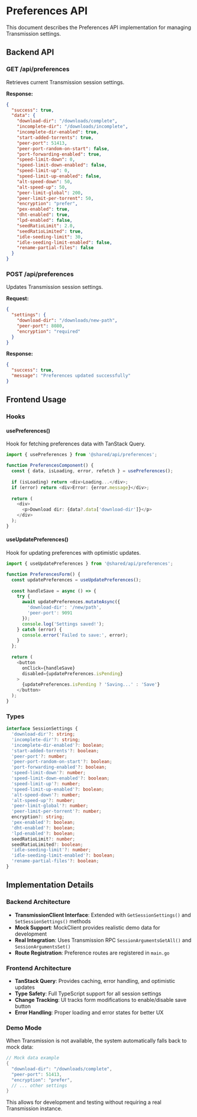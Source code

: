# Preferences API

This document describes the Preferences API implementation for managing Transmission settings.

## Backend API

### GET /api/preferences

Retrieves current Transmission session settings.

**Response:**
```json
{
  "success": true,
  "data": {
    "download-dir": "/downloads/complete",
    "incomplete-dir": "/downloads/incomplete",
    "incomplete-dir-enabled": true,
    "start-added-torrents": true,
    "peer-port": 51413,
    "peer-port-random-on-start": false,
    "port-forwarding-enabled": true,
    "speed-limit-down": 0,
    "speed-limit-down-enabled": false,
    "speed-limit-up": 0,
    "speed-limit-up-enabled": false,
    "alt-speed-down": 50,
    "alt-speed-up": 50,
    "peer-limit-global": 200,
    "peer-limit-per-torrent": 50,
    "encryption": "prefer",
    "pex-enabled": true,
    "dht-enabled": true,
    "lpd-enabled": false,
    "seedRatioLimit": 2.0,
    "seedRatioLimited": true,
    "idle-seeding-limit": 30,
    "idle-seeding-limit-enabled": false,
    "rename-partial-files": false
  }
}
```

### POST /api/preferences

Updates Transmission session settings.

**Request:**
```json
{
  "settings": {
    "download-dir": "/downloads/new-path",
    "peer-port": 8080,
    "encryption": "required"
  }
}
```

**Response:**
```json
{
  "success": true,
  "message": "Preferences updated successfully"
}
```

## Frontend Usage

### Hooks

#### usePreferences()

Hook for fetching preferences data with TanStack Query.

```typescript
import { usePreferences } from '@shared/api/preferences';

function PreferencesComponent() {
  const { data, isLoading, error, refetch } = usePreferences();
  
  if (isLoading) return <div>Loading...</div>;
  if (error) return <div>Error: {error.message}</div>;
  
  return (
    <div>
      <p>Download dir: {data?.data['download-dir']}</p>
    </div>
  );
}
```

#### useUpdatePreferences()

Hook for updating preferences with optimistic updates.

```typescript
import { useUpdatePreferences } from '@shared/api/preferences';

function PreferencesForm() {
  const updatePreferences = useUpdatePreferences();
  
  const handleSave = async () => {
    try {
      await updatePreferences.mutateAsync({
        'download-dir': '/new/path',
        'peer-port': 9091
      });
      console.log('Settings saved!');
    } catch (error) {
      console.error('Failed to save:', error);
    }
  };
  
  return (
    <button 
      onClick={handleSave}
      disabled={updatePreferences.isPending}
    >
      {updatePreferences.isPending ? 'Saving...' : 'Save'}
    </button>
  );
}
```

### Types

```typescript
interface SessionSettings {
  'download-dir'?: string;
  'incomplete-dir'?: string;
  'incomplete-dir-enabled'?: boolean;
  'start-added-torrents'?: boolean;
  'peer-port'?: number;
  'peer-port-random-on-start'?: boolean;
  'port-forwarding-enabled'?: boolean;
  'speed-limit-down'?: number;
  'speed-limit-down-enabled'?: boolean;
  'speed-limit-up'?: number;
  'speed-limit-up-enabled'?: boolean;
  'alt-speed-down'?: number;
  'alt-speed-up'?: number;
  'peer-limit-global'?: number;
  'peer-limit-per-torrent'?: number;
  encryption?: string;
  'pex-enabled'?: boolean;
  'dht-enabled'?: boolean;
  'lpd-enabled'?: boolean;
  seedRatioLimit?: number;
  seedRatioLimited?: boolean;
  'idle-seeding-limit'?: number;
  'idle-seeding-limit-enabled'?: boolean;
  'rename-partial-files'?: boolean;
}
```

## Implementation Details

### Backend Architecture

- **TransmissionClient Interface**: Extended with `GetSessionSettings()` and `SetSessionSettings()` methods
- **Mock Support**: MockClient provides realistic demo data for development
- **Real Integration**: Uses Transmission RPC `SessionArgumentsGetAll()` and `SessionArgumentsSet()` 
- **Route Registration**: Preference routes are registered in `main.go`

### Frontend Architecture

- **TanStack Query**: Provides caching, error handling, and optimistic updates
- **Type Safety**: Full TypeScript support for all session settings
- **Change Tracking**: UI tracks form modifications to enable/disable save button
- **Error Handling**: Proper loading and error states for better UX

### Demo Mode

When Transmission is not available, the system automatically falls back to mock data:

```go
// Mock data example
{
  "download-dir": "/downloads/complete",
  "peer-port": 51413,
  "encryption": "prefer",
  // ... other settings
}
```

This allows for development and testing without requiring a real Transmission instance.